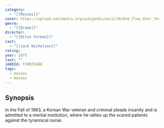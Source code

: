 ```yaml
---
category:
  - "[[Movies]]"
cover: https://upload.wikimedia.org/wikipedia/en/2/26/One_Flew_Over_the_Cuckoo%27s_Nest_poster.jpg
genre:
  - "[[Drama]]"
director:
  - "[[Milos Forman]]"
cast:
  - "[[Jack Nicholson]]"
rating: 
year: 1975
last: ""
imdbId: tt0073486
tags:
  - movies
  - movies
---
```

## Synopsis

In the Fall of 1963, a Korean War veteran and criminal pleads insanity and is admitted to a mental institution, where he rallies up the scared patients against the tyrannical nurse.

